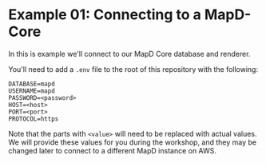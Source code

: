 # Example 01: Connecting to a MapD-Core

In this is example we'll connect to our MapD Core database and renderer.

You'll need to add a `.env` file to the root of this repository with the following:

```
DATABASE=mapd
USERNAME=mapd
PASSWORD=<password>
HOST=<host>
PORT=<port>
PROTOCOL=https
```

Note that the parts with `<value>` will need to be replaced with actual values.
We will provide these values for you during the workshop, and they may be changed
later to connect to a different MapD instance on AWS.

